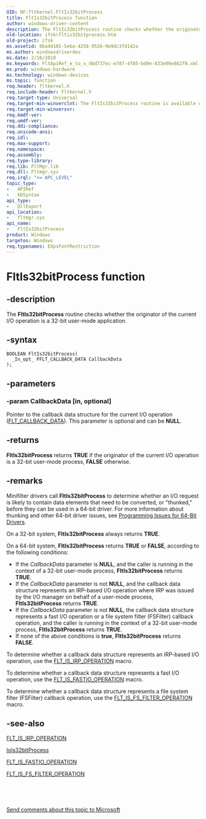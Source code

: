 ```yaml
---
UID: NF:fltkernel.FltIs32bitProcess
title: FltIs32bitProcess function
author: windows-driver-content
description: The FltIs32bitProcess routine checks whether the originator of the current I/O operation is a 32-bit user-mode application.
old-location: ifsk\fltis32bitprocess.htm
old-project: ifsk
ms.assetid: 0ba4d101-5eba-4258-9526-9e9dc3fd142a
ms.author: windowsdriverdev
ms.date: 2/16/2018
ms.keywords: FltApiRef_e_to_o_dbd737ec-e787-4f85-bd9e-833e06e862f0.xml, FltIs32bitProcess, FltIs32bitProcess routine [Installable File System Drivers], fltkernel/FltIs32bitProcess, ifsk.fltis32bitprocess
ms.prod: windows-hardware
ms.technology: windows-devices
ms.topic: function
req.header: fltkernel.h
req.include-header: Fltkernel.h
req.target-type: Universal
req.target-min-winverclnt: The FltIs32bitProcess routine is available on Microsoft Windows XP SP2, Microsoft Windows Server 2003 SP1, and later.
req.target-min-winversvr: 
req.kmdf-ver: 
req.umdf-ver: 
req.ddi-compliance: 
req.unicode-ansi: 
req.idl: 
req.max-support: 
req.namespace: 
req.assembly: 
req.type-library: 
req.lib: FltMgr.lib
req.dll: Fltmgr.sys
req.irql: "<= APC_LEVEL"
topic_type:
-	APIRef
-	kbSyntax
api_type:
-	DllExport
api_location:
-	fltmgr.sys
api_name:
-	FltIs32bitProcess
product: Windows
targetos: Windows
req.typenames: EXpsFontRestriction
---
```


# FltIs32bitProcess function


## -description


The <b>FltIs32bitProcess</b> routine checks whether the originator of the current I/O operation is a 32-bit user-mode application.


## -syntax


````
BOOLEAN FltIs32bitProcess(
  _In_opt_ PFLT_CALLBACK_DATA CallbackData
);
````


## -parameters




### -param CallbackData [in, optional]

Pointer to the callback data structure for the current I/O operation (<a href="..\fltkernel\ns-fltkernel-_flt_callback_data.md">FLT_CALLBACK_DATA</a>). This parameter is optional and can be <b>NULL</b>. 


## -returns



<b>FltIs32bitProcess</b> returns <b>TRUE</b> if the originator of the current I/O operation is a 32-bit user-mode process, <b>FALSE</b> otherwise.




## -remarks



Minifilter drivers call <b>FltIs32bitProcess</b> to determine whether an I/O request is likely to contain data elements that need to be converted, or "thunked," before they can be used in a 64-bit driver. For more information about thunking and other 64-bit driver issues, see <a href="https://msdn.microsoft.com/library/windows/hardware/ff559923">Programming Issues for 64-Bit Drivers</a>. 

On a 32-bit system, <b>FltIs32bitProcess</b> always returns <b>TRUE</b>. 

On a 64-bit system, <b>FltIs32bitProcess</b> returns <b>TRUE</b> or <b>FALSE</b>, according to the following conditions: 

<ul>
<li>
If the <i>CallbackData</i> parameter is <b>NULL</b>, and the caller is running in the context of a 32-bit user-mode process, <b>FltIs32bitProcess</b> returns <b>TRUE</b>. 

</li>
<li>
If the <i>CallbackData</i> parameter is not <b>NULL</b>, and the callback data structure represents an IRP-based I/O operation where IRP was issued by the I/O manager on behalf of a user-mode process, <b>FltIs32bitProcess</b> returns <b>TRUE</b>. 

</li>
<li>
If the <i>CallbackData</i> parameter is not <b>NULL</b>, the callback data structure represents a fast I/O operation or a file system filter (FSFilter) callback operation, and the caller is running in the context of a 32-bit user-mode process, <b>FltIs32bitProcess</b> returns <b>TRUE</b>. 

</li>
<li>
If none of the above conditions is <b>true</b>, <b>FltIs32bitProcess</b> returns <b>FALSE</b>. 

</li>
</ul>
To determine whether a callback data structure represents an IRP-based I/O operation, use the <a href="https://msdn.microsoft.com/library/windows/hardware/ff544654">FLT_IS_IRP_OPERATION</a> macro. 

To determine whether a callback data structure represents a fast I/O operation, use the <a href="https://msdn.microsoft.com/library/windows/hardware/ff544645">FLT_IS_FASTIO_OPERATION</a> macro. 

To determine whether a callback data structure represents a file system filter (FSFilter) callback operation, use the <a href="https://msdn.microsoft.com/library/windows/hardware/ff544648">FLT_IS_FS_FILTER_OPERATION</a> macro.




## -see-also

<a href="https://msdn.microsoft.com/library/windows/hardware/ff544654">FLT_IS_IRP_OPERATION</a>



<a href="..\wdm\nf-wdm-iois32bitprocess.md">IoIs32bitProcess</a>



<a href="https://msdn.microsoft.com/library/windows/hardware/ff544645">FLT_IS_FASTIO_OPERATION</a>



<a href="https://msdn.microsoft.com/library/windows/hardware/ff544648">FLT_IS_FS_FILTER_OPERATION</a>



 

 

<a href="mailto:wsddocfb@microsoft.com?subject=Documentation%20feedback [ifsk\ifsk]:%20FltIs32bitProcess routine%20 RELEASE:%20(2/16/2018)&amp;body=%0A%0APRIVACY STATEMENT%0A%0AWe use your feedback to improve the documentation. We don't use your email address for any other purpose, and we'll remove your email address from our system after the issue that you're reporting is fixed. While we're working to fix this issue, we might send you an email message to ask for more info. Later, we might also send you an email message to let you know that we've addressed your feedback.%0A%0AFor more info about Microsoft's privacy policy, see http://privacy.microsoft.com/en-us/default.aspx." title="Send comments about this topic to Microsoft">Send comments about this topic to Microsoft</a>

